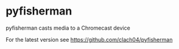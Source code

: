 # pyfisherman

pyfisherman casts media to a Chromecast device

For the latest version see https://github.com/clach04/pyfisherman
